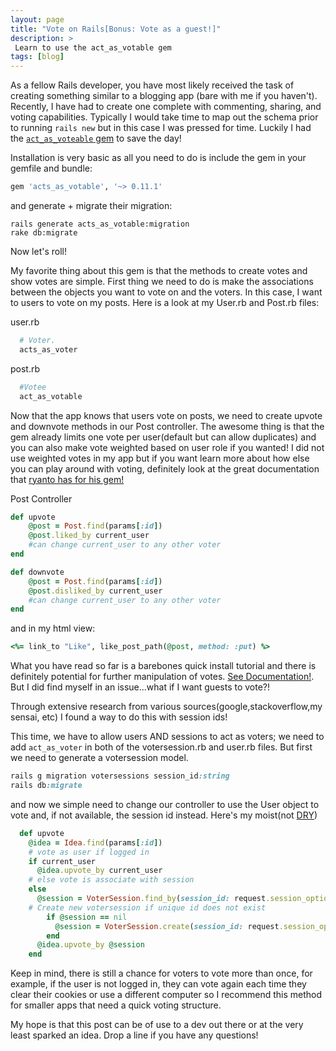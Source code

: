 ```yaml
---
layout: page
title: "Vote on Rails[Bonus: Vote as a guest!]"
description: >
 Learn to use the act_as_votable gem
tags: [blog]
---
```


As a fellow Rails developer, you have most likely received the task of creating something similar to a blogging app (bare with me if you haven't). Recently, I have had to create one complete with commenting, sharing, and voting capabilities. Typically I would take time to map out the schema prior to running `rails new` but in this case I was pressed for time. Luckily I had the [`act_as_voteable` gem](https://github.com/ryanto/acts_as_votable) to save the day!

Installation is very basic as all you need to do is include the gem in your gemfile and bundle:


```ruby
gem 'acts_as_votable', '~> 0.11.1'
```


and generate + migrate their migration:

```
rails generate acts_as_votable:migration
rake db:migrate
```


Now let's roll!


My favorite thing about this gem is that the methods to create votes and show votes are simple. First thing we need to do is make the associations between the objects you want to vote on and the voters. In this case, I want to users to vote on my posts. Here is a look at my User.rb and Post.rb files:

user.rb

~~~ruby
  # Voter.
  acts_as_voter
~~~

post.rb

```ruby
  #Votee
  act_as_votable
```


Now that the app knows that users vote on posts, we need to create upvote and downvote methods in our Post controller. The awesome thing is that the gem already limits one vote per user(default but can allow duplicates) and you can also make vote weighted based on user role if you wanted! I did not use weighted votes in my app but if you want learn more about how else you can play around with voting, definitely look at the great documentation that [ryanto has for his gem!](https://github.com/ryanto/acts_as_votable)


Post Controller

```ruby
def upvote
    @post = Post.find(params[:id])
    @post.liked_by current_user
    #can change current_user to any other voter
end

def downvote
    @post = Post.find(params[:id])
    @post.disliked_by current_user
    #can change current_user to any other voter
end
```

and in my html view:

```ruby
<%= link_to "Like", like_post_path(@post, method: :put) %>
```


What you have read so far is a barebones quick install tutorial and there is definitely potential for further manipulation of votes. [See Documentation!](https://github.com/ryanto/acts_as_votable). But I did find myself in an issue...what if I want guests to vote?!


Through extensive research from various sources(google,stackoverflow,my sensai, etc) I found a way to do this with session ids!

This time, we have to allow users AND sessions to act as voters; we need to add `act_as_voter` in both of the votersession.rb and user.rb files. But first we need to generate a votersession model.


```ruby
rails g migration votersessions session_id:string
rails db:migrate
```

and now we simple need to change our controller to use the User object to vote and, if not available, the session id instead. Here's my moist(not [DRY](http://wiki.c2.com/?DontRepeatYourself))

```ruby
  def upvote
    @idea = Idea.find(params[:id])
    # vote as user if logged in
    if current_user
      @idea.upvote_by current_user
    # else vote is associate with session
    else
      @session = VoterSession.find_by(session_id: request.session_options[:id])
    # Create new votersession if unique id does not exist
        if @session == nil
          @session = VoterSession.create(session_id: request.session_options[:id])
        end
      @idea.upvote_by @session
    end

```

Keep in mind, there is still a chance for voters to vote more than once, for example, if the user is not logged in, they can vote again each time they clear their cookies or use a different computer so I recommend this method for smaller apps that need a quick voting structure.

My hope is that this post can be of use to a dev out there or at the very least sparked an idea. Drop a line if you have any questions!
